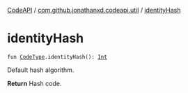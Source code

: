 [CodeAPI](../index.md) / [com.github.jonathanxd.codeapi.util](index.md) / [identityHash](.)

# identityHash

`fun `[`CodeType`](../com.github.jonathanxd.codeapi.type/-code-type/index.md)`.identityHash(): `[`Int`](https://kotlinlang.org/api/latest/jvm/stdlib/kotlin/-int/index.html)

Default hash algorithm.

**Return**
Hash code.

